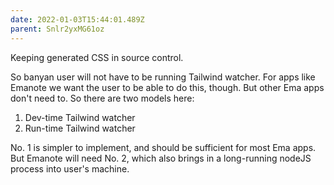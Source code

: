 ```yaml
---
date: 2022-01-03T15:44:01.489Z
parent: Snlr2yxMG61oz
---
```


Keeping generated CSS in source control. 

So banyan user will not have to be running Tailwind watcher. For apps like Emanote we want the user to be able to do this, though. But other Ema apps don't need to. So there are two models here:

1. Dev-time Tailwind watcher
2. Run-time Tailwind watcher

No. 1 is simpler to implement, and should be sufficient for most Ema apps. But Emanote will need No. 2, which also brings in a long-running nodeJS process into user's machine.